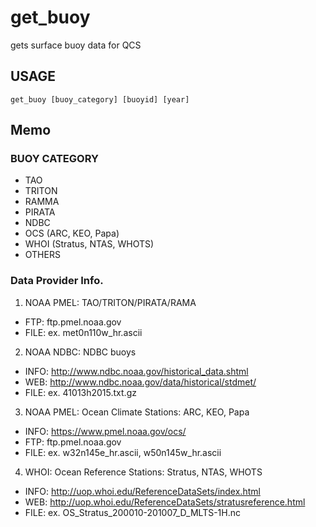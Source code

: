# get_buoy
gets surface buoy data for QCS  

## USAGE 
`get_buoy [buoy_category] [buoyid] [year]`

## Memo 
### BUOY CATEGORY
- TAO 
- TRITON 
- RAMMA 
- PIRATA 
- NDBC
- OCS (ARC, KEO, Papa)
- WHOI (Stratus, NTAS, WHOTS)
- OTHERS

### Data Provider Info.
1) NOAA PMEL: TAO/TRITON/PIRATA/RAMA  
- FTP:  ftp.pmel.noaa.gov 
- FILE: ex. met0n110w_hr.ascii  
  
2) NOAA NDBC: NDBC buoys 
- INFO: http://www.ndbc.noaa.gov/historical_data.shtml  
- WEB: http://www.ndbc.noaa.gov/data/historical/stdmet/  
- FILE: ex. 41013h2015.txt.gz  

3) NOAA PMEL: Ocean Climate Stations: ARC, KEO, Papa
- INFO: https://www.pmel.noaa.gov/ocs/
- FTP: ftp.pmel.noaa.gov
- FILE: ex. w32n145e_hr.ascii, w50n145w_hr.ascii 

4) WHOI: Ocean Reference Stations: Stratus, NTAS, WHOTS
- INFO: http://uop.whoi.edu/ReferenceDataSets/index.html
- WEB: http://uop.whoi.edu/ReferenceDataSets/stratusreference.html
- FILE: ex. OS_Stratus_200010-201007_D_MLTS-1H.nc
